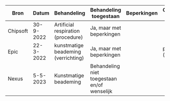 | Bron | Datum | Behandeling | Behandeling toegestaan | Beperkingen | Geverifieerd bij | +Toelichting | +Categorie | (status) |
|------|-------|-------------|------------------------|-------------|------------------|--------------|------------|----------|
| Chipsoft | 30-9-2022 | Artificial respiration (procedure) | Ja, maar met beperkingen |  |  |  | Treatment instructions | active |
| Epic | 22-3-2022 | kunstmatige beademing (verrichting) | Ja, maar met beperkingen |  | patiënt (persoon) |  | Advance Directive & Vastgelegd | active |
| Nexus | 5-5-2023 | Kunstmatige beademing | Behandeling niet toegestaan en/of wenselijk |  |  | testje | Behandelingsinstructies (artefact opnemen) | active |
